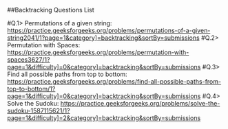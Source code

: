##Backtracking Questions List

#Q.1> Permutations of a given string: https://practice.geeksforgeeks.org/problems/permutations-of-a-given-string2041/1?page=1&category]=backtracking&sortBy=submissions
#Q.2> Permutation with Spaces: https://practice.geeksforgeeks.org/problems/permutation-with-spaces3627/1?page=1&difficulty]=0&category]=backtracking&sortBy=submissions
#Q.3> Find all possible paths from top to bottom: https://practice.geeksforgeeks.org/problems/find-all-possible-paths-from-top-to-bottom/1?page=1&difficulty]=0&category]=backtracking&sortBy=submissions
#Q.4> Solve the Sudoku: https://practice.geeksforgeeks.org/problems/solve-the-sudoku-1587115621/1?page=1&difficulty]=2&category]=backtracking&sortBy=submissions
